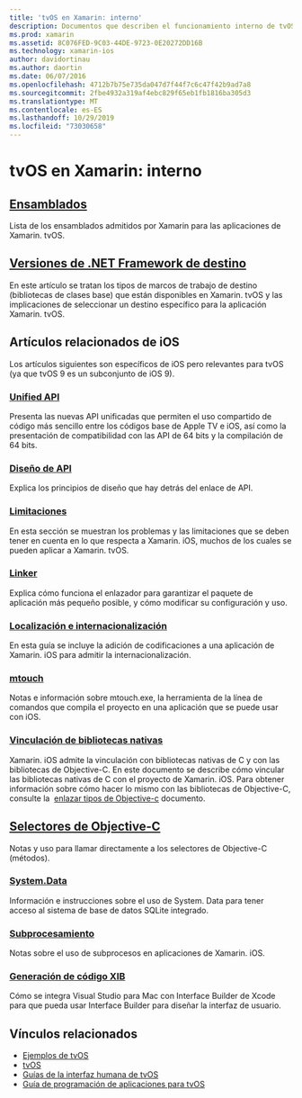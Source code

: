 ```yaml
---
title: 'tvOS en Xamarin: interno'
description: Documentos que describen el funcionamiento interno de tvOS en Xamarin, que se basa en Xamarin. iOS. El contenido de los vínculos describe los ensamblados, las plataformas de destino y los conceptos de iOS relacionados.
ms.prod: xamarin
ms.assetid: 8C076FED-9C03-44DE-9723-0E20272DD16B
ms.technology: xamarin-ios
author: davidortinau
ms.author: daortin
ms.date: 06/07/2016
ms.openlocfilehash: 4712b7b75e735da047d7f44f7c6c47f42b9ad7a8
ms.sourcegitcommit: 2fbe4932a319af4ebc829f65eb1fb1816ba305d3
ms.translationtype: MT
ms.contentlocale: es-ES
ms.lasthandoff: 10/29/2019
ms.locfileid: "73030658"
---
```

# <a name="tvos-in-xamarin-internals"></a>tvOS en Xamarin: interno 

## <a name="assembliesiostvosinternalsassembliesmd"></a>[Ensamblados](~/ios/tvos/internals/assemblies.md)

Lista de los ensamblados admitidos por Xamarin para las aplicaciones de Xamarin. tvOS.

## <a name="target-frameworksiostvosinternalsframeworksmd"></a>[Versiones de .NET Framework de destino](~/ios/tvos/internals/frameworks.md)

En este artículo se tratan los tipos de marcos de trabajo de destino (bibliotecas de clases base) que están disponibles en Xamarin. tvOS y las implicaciones de seleccionar un destino específico para la aplicación Xamarin. tvOS.

## <a name="related-ios-articles"></a>Artículos relacionados de iOS

Los artículos siguientes son específicos de iOS pero relevantes para tvOS (ya que tvOS 9 es un subconjunto de iOS 9).

### <a name="unified-apicross-platformmaciosunifiedindexmd"></a>[Unified API](~/cross-platform/macios/unified/index.md)

Presenta las nuevas API unificadas que permiten el uso compartido de código más sencillo entre los códigos base de Apple TV e iOS, así como la presentación de compatibilidad con las API de 64 bits y la compilación de 64 bits.  

### <a name="api-designiosinternalsapi-designindexmd"></a>[Diseño de API](~/ios/internals/api-design/index.md)

Explica los principios de diseño que hay detrás del enlace de API.

### <a name="limitationsiosinternalslimitationsmd"></a>[Limitaciones](~/ios/internals/limitations.md)

En esta sección se muestran los problemas y las limitaciones que se deben tener en cuenta en lo que respecta a Xamarin. iOS, muchos de los cuales se pueden aplicar a Xamarin. tvOS.

### <a name="linkeriosdeploy-testlinkermd"></a>[Linker](~/ios/deploy-test/linker.md)

Explica cómo funciona el enlazador para garantizar el paquete de aplicación más pequeño posible, y cómo modificar su configuración y uso.

### <a name="localization-and-internationalizationiosapp-fundamentalslocalizationindexmd"></a>[Localización e internacionalización](~/ios/app-fundamentals/localization/index.md)

En esta guía se incluye la adición de codificaciones a una aplicación de Xamarin. iOS para admitir la internacionalización.

### <a name="mtouchiosdeploy-testmtouchmd"></a>[mtouch](~/ios/deploy-test/mtouch.md)

Notas e información sobre mtouch.exe, la herramienta de la línea de comandos que compila el proyecto en una aplicación que se puede usar con iOS.

### <a name="linking-native-librariesiosplatformnative-interopmd"></a>[Vinculación de bibliotecas nativas](~/ios/platform/native-interop.md)

Xamarin. iOS admite la vinculación con bibliotecas nativas de C y con las bibliotecas de Objective-C. En este documento se describe cómo vincular las bibliotecas nativas de C con el proyecto de Xamarin. iOS. Para obtener información sobre cómo hacer lo mismo con las bibliotecas de Objective-C, consulte la&nbsp; [enlazar tipos de Objective-c](~/ios/platform/binding-objective-c/index.md)&nbsp;documento.

## <a name="objective-c-selectorsiosinternalsobjective-c-selectorsmd"></a>[Selectores de Objective-C](~/ios/internals/objective-c-selectors.md)

Notas y uso para llamar directamente a los selectores de Objective-C (métodos).

### <a name="systemdataiosdata-cloudsystemdatamd"></a>[System.Data](~/ios/data-cloud/system.data.md)

Información e instrucciones sobre el uso de System. Data para tener acceso al sistema de base de datos SQLite integrado.

### <a name="threadingiosapp-fundamentalsthreadingmd"></a>[Subprocesamiento](~/ios/app-fundamentals/threading.md)

Notas sobre el uso de subprocesos en aplicaciones de Xamarin. iOS.

### <a name="xib-code-generationiosinternalsxib-code-generationmd"></a>[Generación de código XIB](~/ios/internals/xib-code-generation.md)

Cómo se integra Visual Studio para Mac con Interface Builder de Xcode para que pueda usar Interface Builder para diseñar la interfaz de usuario.

## <a name="related-links"></a>Vínculos relacionados

- [Ejemplos de tvOS](https://docs.microsoft.com/samples/browse/?products=xamarin&term=Xamarin.iOS+tvOS)
- [tvOS](https://developer.apple.com/tvos/)
- [Guías de la interfaz humana de tvOS](https://developer.apple.com/tvos/human-interface-guidelines/)
- [Guía de programación de aplicaciones para tvOS](https://developer.apple.com/library/prerelease/tvos/documentation/General/Conceptual/AppleTV_PG/)
